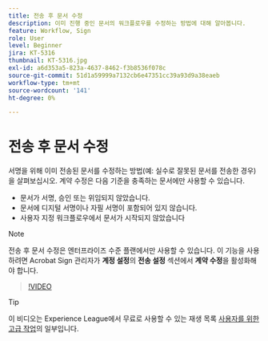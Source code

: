 ```yaml
---
title: 전송 후 문서 수정
description: 이미 진행 중인 문서의 워크플로우를 수정하는 방법에 대해 알아봅니다.
feature: Workflow, Sign
role: User
level: Beginner
jira: KT-5316
thumbnail: KT-5316.jpg
exl-id: a6d353a5-823a-4637-8462-f3b8536f078c
source-git-commit: 51d1a59999a7132cb6e47351cc39a93d9a38eaeb
workflow-type: tm+mt
source-wordcount: '141'
ht-degree: 0%

---
```


# 전송 후 문서 수정

서명을 위해 이미 전송된 문서를 수정하는 방법(예: 실수로 잘못된 문서를 전송한 경우)을 살펴보십시오. 계약 수정은 다음 기준을 충족하는 문서에만 사용할 수 있습니다.

* 문서가 서명, 승인 또는 위임되지 않았습니다.
* 문서에 디지털 서명이나 자필 서명이 포함되어 있지 않습니다.
* 사용자 지정 워크플로우에서 문서가 시작되지 않았습니다


>[!NOTE]
>
>전송 후 문서 수정은 엔터프라이즈 수준 플랜에서만 사용할 수 있습니다. 이 기능을 사용하려면 Acrobat Sign 관리자가 **계정 설정**&#x200B;의 **전송 설정** 섹션에서 **계약 수정**&#x200B;을 활성화해야 합니다.

>[!VIDEO](https://video.tv.adobe.com/v/3410737?quality=12&learn=on&hidetitle=true&captions=kor)

>[!TIP]
>
>이 비디오는 Experience League에서 무료로 사용할 수 있는 재생 목록 [사용자를 위한 고급 작업](https://experienceleague.adobe.com/ko/playlists/acrobat-sign-perform-advanced-tasks-business-users)의 일부입니다.
